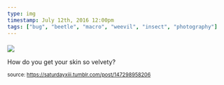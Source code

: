 ```yaml
---
type: img
timestamp: July 12th, 2016 12:00pm
tags: ["bug", "beetle", "macro", "weevil", "insect", "photography"]
---
```

####
<img src="https://saturdayxiii.github.io/media/147298958206.jpg"/>
                                                                                          
How do you get your skin so velvety?
 
                                    
                
                
                
                
                                
<small>source: https://saturdayxiii.tumblr.com/post/147298958206</small>